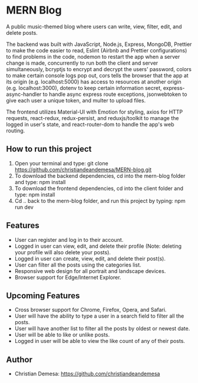# MERN Blog
A public music-themed blog where users can write, view, filter, edit, and delete posts. 

The backend was built with JavaScript, Node.js, Express, MongoDB, Prettier to make the code easier to read, Eslint (Airbnb and 
Prettier configurations) to find problems in the code, nodemon to restart the app when a server change is made, concurrently to run both the client and server simultaneously, 
bcryptjs to encrypt and decrypt the users' password, colors to make certain console logs pop out, 
cors tells the browser that the app at its origin (e.g. localhost:5000) has access to resources at another origin (e.g. localhost:3000), 
dotenv to keep certain information secret, express-async-handler to handle async express route exceptions, 
jsonwebtoken to give each user a unique token, and multer to upload files.

The frontend utilizes Material-UI with Emotion for styling, axios for HTTP requests, react-redux, redux-persist, and reduxjs/toolkit to manage the logged in user's state, 
and react-router-dom to handle the app's web routing.

## How to run this project
1. Open your terminal and type: git clone https://github.com/christiandeandemesa/MERN-blog.git
2. To download the backend dependencies, cd into the mern-blog folder and type: npm install
3. To download the frontend dependencies, cd into the client folder and type: npm install
4. Cd .. back to the mern-blog folder, and run this project by typing: npm run dev

## Features
- User can register and log in to their account.
- Logged in user can view, edit, and delete their profile (Note: deleting your profile will also delete your posts).
- Logged in user can create, view, edit, and delete their post(s).
- User can filter all the posts using the categories list.
- Responsive web design for all portrait and landscape devices.
- Browser support for Edge/Internet Explorer.

## Upcoming Features
- Cross browser support for Chrome, Firefox, Opera, and Safari.
- User will have the ability to type a user in a search field to filter all the posts.
- User will have another list to filter all the posts by oldest or newest date.
- User will be able to like or unlike posts.
- Logged in user will be able to view the like count of any of their posts.

## Author
- Christian Demesa: https://github.com/christiandeandemesa
